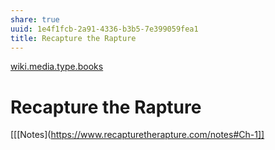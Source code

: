 ```yaml
---
share: true
uuid: 1e4f1fcb-2a91-4336-b3b5-7e399059fea1
title: Recapture the Rapture
---
```

[wiki.media.type.books](../a3a80e28-c537-4091-a06f-3d20f44ec6a2)
# Recapture the Rapture
[[[Notes](https://www.recapturetherapture.com/notes#Ch-1]]